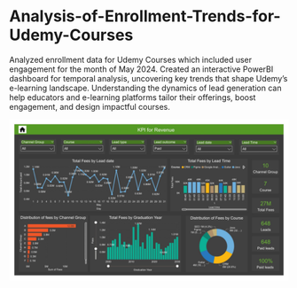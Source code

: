 # Analysis-of-Enrollment-Trends-for-Udemy-Courses

Analyzed enrollment data for Udemy Courses which included user engagement for the month of May 2024. Created an interactive PowerBI dashboard for temporal analysis, uncovering key trends that shape Udemy’s e-learning landscape. 
Understanding the dynamics of lead generation can help educators and e-learning platforms tailor their offerings, boost engagement, and design impactful courses.

<img src="Project Screenshot.jpg">


